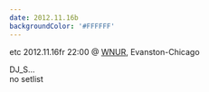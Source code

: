 ```yaml
---
date: 2012.11.16b
backgroundColor: '#FFFFFF'
---
```



etc 2012.11.16fr 22:00 @ [WNUR](http://www.wnur.org/), Evanston-Chicago  

DJ\_S...  
no setlist